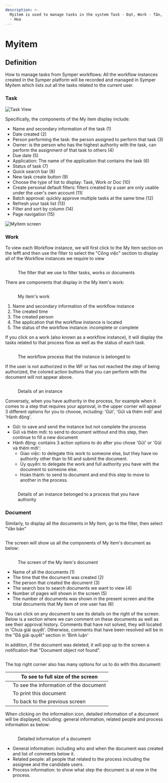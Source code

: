 ```yaml
---
description: >-
  Myitem is used to manage tasks in the system Task - Đạt, Work - Tân, Document
  - Hoa
---
```


# Myitem

## **Definition**

How to manage tasks from Symper workflows: All the workflow instances created in the Symper platform will be recorded and managed in Symper Myitem which lists out all the tasks related to the current user.

### **Task**

![Task View](https://lh4.googleusercontent.com/ZbClufogbND8zl9QuOgK2FUJU6aB1KzitKoNRoM\_YrBDsP9F1RuA1yA6ReUEpUv73m-FEN-F1HDjae8\_RlgxC-k0XPe4-GlFJZZdQxVn2zcE9Q\_indLAjwbk2VrzUn1leotNkyUX)

Specifically, the components of the My item display include:

* Name and secondary information of the task (1)
* Date created (2)
* Person performing the task: the person assigned to perform that task (3)
* Owner: is the person who has the highest authority with the task, can perform the assignment of that task to others (4)
* Due date (5)
* Application: The name of the application that contains the task (6)
* Status of task (7)
* Quick search bar (8)
* New task create button (9)
* Choose the type of list to display: Task, Work or Doc (10)
* Create personal default filters: filters created by a user are only usable under the user's own account (11(
* Batch approval: quickly approve multiple tasks at the same time (12)
* Refresh your task list (13)
* Filter and sort by column (14)
* Page navigation (15)

![Myitem screen](https://lh4.googleusercontent.com/OCTKb1xpr5ePjmsPjDFz8kKD8NYLHUjVa8zOyXmB7wxa9pRsEtQ3YhpI7ADiUD9eHUcGJg8Qk3MfZ8zrhSiwz74zxcxd8v6C03sY9wvclEwHegnsi7kYL0bkyCzvilsH9mDNRRVg=s0)

### **Work**

To view each Workflow instance, we will first click to the My Item section on the lefft and then use the filter to select the "Công việc" section to display all of the Workflow instances we require to view

<figure><img src="../../.gitbook/assets/image (5).png" alt=""><figcaption><p>The filter that we use to filter tasks, works or documents</p></figcaption></figure>

There are components that display in the My item's work:

<figure><img src="../../.gitbook/assets/image (4).png" alt=""><figcaption><p>My item's work</p></figcaption></figure>

1. Name and secondary information of the workflow instance
2. The created time
3. The created person
4. The application that the workflow instance is located
5. The status of the workflow instance: incomplete or complete

If you click on a work (also known as a workflow instance), it will display the tasks related to that process flow as well as the status of each task.

<figure><img src="../../.gitbook/assets/image.png" alt=""><figcaption><p>The workflow process that the instance is belonged to</p></figcaption></figure>

If the user is not authorized in the WF or has not reached the step of being authorized, the colored action buttons that you can perform with the document will not appear above.

<figure><img src="../../.gitbook/assets/image (11).png" alt=""><figcaption><p>Details of an instance</p></figcaption></figure>

Conversely, when you have authority in the process, for example when it comes to a step that requires your approval, in the upper corner will appear 3 different options for you to choose, including: 'Gửi', 'Gửi và thêm mới' and 'Hành động'.

* Gửi: to save and send the instance but not complete the process
* Gửi và thêm mới: to send to document without end this step, then continue to fill a new document
* Hành động: contains 3 action options to do after you chose 'Gửi' or 'Gửi và thêm mới':
  * Giao việc: to delegate this work to someone else, but they have no authority other than to fill and submit the document.
  * Ủy quyền: to delegate the work and full authority you have with the document to someone else.
  * Hoàn thành: to send to document and end this step to move to another in the process.

<figure><img src="../../.gitbook/assets/image (12).png" alt=""><figcaption><p>Details of an instance belonged to a process that you have authority</p></figcaption></figure>

### **Document**

Similarly, to display all the documents in My Item, go to the filter, then select "Văn bản"

<figure><img src="../../.gitbook/assets/image (2).png" alt=""><figcaption></figcaption></figure>

The screen will show us all the components of My item's document as below:

<figure><img src="../../.gitbook/assets/image (13).png" alt=""><figcaption><p>The screen of the My item's document</p></figcaption></figure>

* Name of all the documents (1)
* The time that the document was created (2)
* The person that created the document (3)
* The search box to search documents we want to view (4)
* Number of pages will shown in the screen (5)
* The number of documents was shown in the present screen and the total documents that My item of one user has (6)

You can click on any document to see its details on the right of the screen. Below is a section where we can comment on these documents as well as see their approval history. Comments that have not solved, they will located in 'Chưa giải quyết'. Otherwise, comments that have been resolved will be in the "Đã giải quyết" section in 'Bình luận'

In addition, if the document was deleted, it will pop up to the screen a notification that "Document object not found".

<figure><img src="../../.gitbook/assets/image (8).png" alt=""><figcaption></figcaption></figure>

The top right corner also has many options for us to do with this document:

|  <img src="../.gitbook/assets/image%20(65).png" alt="" data-size="original"> | To see to full size of the screen      |
| :--------------------------------------------------------------------------: | -------------------------------------- |
|  <img src="../.gitbook/assets/image%20(38).png" alt="" data-size="original"> | To see the information of the document |
|  <img src="../.gitbook/assets/image%20(29).png" alt="" data-size="original"> | To print this document                 |
| <img src="../.gitbook/assets/image%20(180).png" alt="" data-size="original"> | To back to the previous screen         |

When clicking on the information icon, detailed information of a document will be displayed, including: general information, related people and process information as below:

<figure><img src="../../.gitbook/assets/image (3).png" alt=""><figcaption><p>Detailed information of a document</p></figcaption></figure>

* General information: including who and when the document was created and list of comments below it.
* Related people: all people that related to the process including the assignee and the candidate users.
* Process information: to show what step the document is at now in the process.
